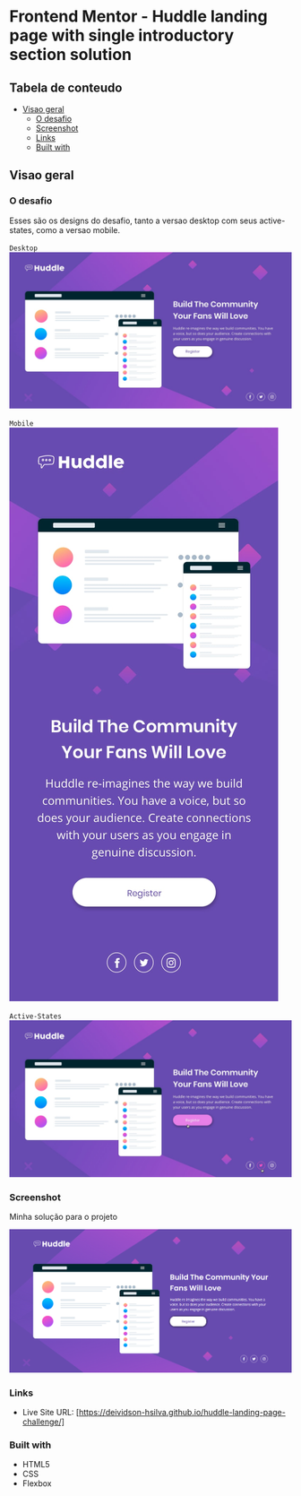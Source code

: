 # Frontend Mentor - Huddle landing page with single introductory section solution

## Tabela de conteudo

- [Visao geral](#visao-geral)
  - [O desafio](#o-desafio)
  - [Screenshot](#screenshot)
  - [Links](#links)
  - [Built with](#built-with)
  



## Visao geral

### O desafio

Esses são os designs do desafio, tanto a versao desktop com seus active-states, como a versao mobile.

`Desktop`
<img src="src/design/desktop-design.jpg" alt="desktop design">

`Mobile`
<img src="src/design/mobile-design.jpg" alt="mobile design">

`Active-States`
<img src="src/design/active-states.jpg" alt="active states">

### Screenshot

Minha solução para o projeto

![](./src/design/my-resolution.png)


### Links

- Live Site URL: [https://deividson-hsilva.github.io/huddle-landing-page-challenge/]


### Built with

- HTML5 
- CSS 
- Flexbox

